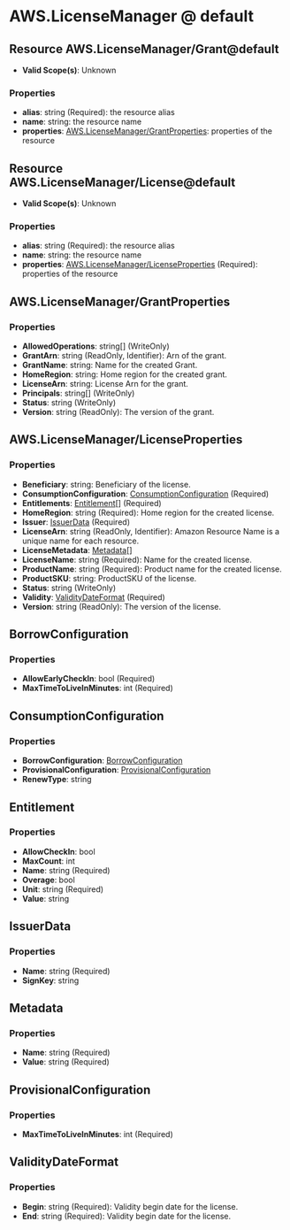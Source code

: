 # AWS.LicenseManager @ default

## Resource AWS.LicenseManager/Grant@default
* **Valid Scope(s)**: Unknown
### Properties
* **alias**: string (Required): the resource alias
* **name**: string: the resource name
* **properties**: [AWS.LicenseManager/GrantProperties](#awslicensemanagergrantproperties): properties of the resource

## Resource AWS.LicenseManager/License@default
* **Valid Scope(s)**: Unknown
### Properties
* **alias**: string (Required): the resource alias
* **name**: string: the resource name
* **properties**: [AWS.LicenseManager/LicenseProperties](#awslicensemanagerlicenseproperties) (Required): properties of the resource

## AWS.LicenseManager/GrantProperties
### Properties
* **AllowedOperations**: string[] (WriteOnly)
* **GrantArn**: string (ReadOnly, Identifier): Arn of the grant.
* **GrantName**: string: Name for the created Grant.
* **HomeRegion**: string: Home region for the created grant.
* **LicenseArn**: string: License Arn for the grant.
* **Principals**: string[] (WriteOnly)
* **Status**: string (WriteOnly)
* **Version**: string (ReadOnly): The version of the grant.

## AWS.LicenseManager/LicenseProperties
### Properties
* **Beneficiary**: string: Beneficiary of the license.
* **ConsumptionConfiguration**: [ConsumptionConfiguration](#consumptionconfiguration) (Required)
* **Entitlements**: [Entitlement](#entitlement)[] (Required)
* **HomeRegion**: string (Required): Home region for the created license.
* **Issuer**: [IssuerData](#issuerdata) (Required)
* **LicenseArn**: string (ReadOnly, Identifier): Amazon Resource Name is a unique name for each resource.
* **LicenseMetadata**: [Metadata](#metadata)[]
* **LicenseName**: string (Required): Name for the created license.
* **ProductName**: string (Required): Product name for the created license.
* **ProductSKU**: string: ProductSKU of the license.
* **Status**: string (WriteOnly)
* **Validity**: [ValidityDateFormat](#validitydateformat) (Required)
* **Version**: string (ReadOnly): The version of the license.

## BorrowConfiguration
### Properties
* **AllowEarlyCheckIn**: bool (Required)
* **MaxTimeToLiveInMinutes**: int (Required)

## ConsumptionConfiguration
### Properties
* **BorrowConfiguration**: [BorrowConfiguration](#borrowconfiguration)
* **ProvisionalConfiguration**: [ProvisionalConfiguration](#provisionalconfiguration)
* **RenewType**: string

## Entitlement
### Properties
* **AllowCheckIn**: bool
* **MaxCount**: int
* **Name**: string (Required)
* **Overage**: bool
* **Unit**: string (Required)
* **Value**: string

## IssuerData
### Properties
* **Name**: string (Required)
* **SignKey**: string

## Metadata
### Properties
* **Name**: string (Required)
* **Value**: string (Required)

## ProvisionalConfiguration
### Properties
* **MaxTimeToLiveInMinutes**: int (Required)

## ValidityDateFormat
### Properties
* **Begin**: string (Required): Validity begin date for the license.
* **End**: string (Required): Validity begin date for the license.

